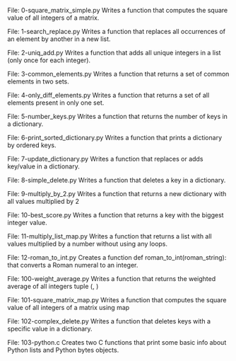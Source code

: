 File: 0-square_matrix_simple.py Writes a function that computes the square value of all integers of a matrix.

File: 1-search_replace.py Writes a function that replaces all occurrences of an element by another in a new list.

File: 2-uniq_add.py Writes a function that adds all unique integers in a list (only once for each integer).

File: 3-common_elements.py Writes a function that returns a set of common elements in two sets.

File: 4-only_diff_elements.py Writes a function that returns a set of all elements present in only one set.

File: 5-number_keys.py Writes a function that returns the number of keys in a dictionary.

File: 6-print_sorted_dictionary.py Writes a function that prints a dictionary by ordered keys.

File: 7-update_dictionary.py Writes a function that replaces or adds key/value in a dictionary.

File: 8-simple_delete.py Writes a function that deletes a key in a dictionary.

File: 9-multiply_by_2.py Writes a function that returns a new dictionary with all values multiplied by 2

File: 10-best_score.py Writes a function that returns a key with the biggest integer value.

File: 11-multiply_list_map.py Writes a function that returns a list with all values multiplied by a number without using any loops.

File: 12-roman_to_int.py Creates a function def roman_to_int(roman_string): that converts a Roman numeral to an integer.

File: 100-weight_average.py Writes a function that returns the weighted average of all integers tuple (<score>, <weight>)

File: 101-square_matrix_map.py Writes a function that computes the square value of all integers of a matrix using map

File: 102-complex_delete.py Writes a function that deletes keys with a specific value in a dictionary.

File: 103-python.c Creates two C functions that print some basic info about Python lists and Python bytes objects.
